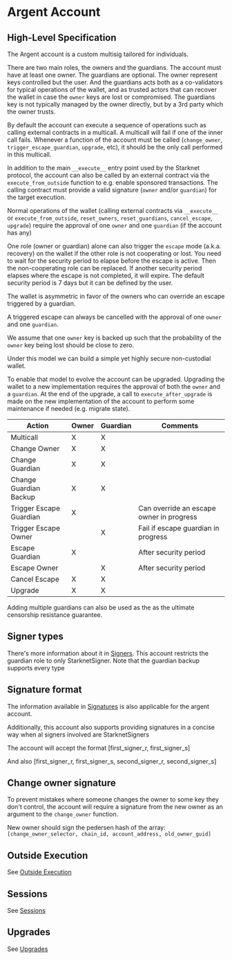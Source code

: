 # Argent Account

## High-Level Specification

The Argent account is a custom multisig tailored for individuals.

There are two main roles, the owners and the guardians. The account must have at least one owner. The guardians are optional.
The owner represent keys controlled but the user. And the guardians acts both as a co-validators for typical operations of the wallet, and as trusted actors that can recover the wallet in case the `owner` keys are lost or compromised. The guardians key is not typically managed by the owner directly, but by a 3rd party which the owner trusts.

By default the account can execute a sequence of operations such as calling external contracts in a multicall. A multicall will fail if one of the inner call fails. Whenever a function of the account must be called (`change_owner`, `trigger_escape_guardian`, `upgrade`, etc), it should be the only call performed in this multicall.

In addition to the main `__execute__` entry point used by the Starknet protocol, the account can also be called by an external contract via the `execute_from_outside` function to e.g. enable sponsored transactions. The calling contract must provide a valid signature (`owner` and/or `guardian`) for the target execution.

Normal operations of the wallet (calling external contracts via `__execute__` or `execute_from_outside`, `reset_owners`, `reset_guardians`, `cancel_escape`, `upgrade`) require the approval of one `owner` and one `guardian` (if the account has any)

One role (owner or guardian) alone can also trigger the `escape` mode (a.k.a. recovery) on the wallet if the other role is not cooperating or lost. You need to wait for the security period to elapse before the escape is active. Then the non-cooperating role can be replaced. If another security period elapses where the escape is not completed, it will expire. The default security period is 7 days but it can be defined by the user.

The wallet is asymmetric in favor of the owners who can override an escape triggered by a guardian.

A triggered escape can always be cancelled with the approval of one `owner` and one `guardian`.

We assume that one `owner` key is backed up such that the probability of the `owner` key being lost should be close to zero.

Under this model we can build a simple yet highly secure non-custodial wallet.

To enable that model to evolve the account can be upgraded. Upgrading the wallet to a new implementation requires the approval of both the `owner` and a `guardian`. At the end of the upgrade, a call to `execute_after_upgrade` is made on the new implementation of the account to perform some maintenance if needed (e.g. migrate state).

| Action                  | Owner | Guardian | Comments                                 |
| ----------------------- | ----- | -------- | ---------------------------------------- |
| Multicall               | X     | X        |                                          |
| Change Owner            | X     | X        |                                          |
| Change Guardian         | X     | X        |                                          |
| Change Guardian Backup  | X     | X        |                                          |
| Trigger Escape Guardian | X     |          | Can override an escape owner in progress |
| Trigger Escape Owner    |       | X        | Fail if escape guardian in progress      |
| Escape Guardian         | X     |          | After security period                    |
| Escape Owner            |       | X        | After security period                    |
| Cancel Escape           | X     | X        |                                          |
| Upgrade                 | X     | X        |                                          |

Adding multiple guardians can also be used as the as the ultimate censorship resistance guarantee.

## Signer types

There's more information about it in [Signers](./signers_and_signatures.md#Multiple_Signer_Types).
This account restricts the guardian role to only StarknetSigner. Note that the guardian backup supports every type

## Signature format

The information available in [Signatures](./signers_and_signatures.md#Signatures) is also applicable for the argent account.

Additionally, this account also supports providing signatures in a concise way when al signers involved are StarknetSigners

The account will accept the format
[first_signer_r, first_signer_s]

And also
[first_signer_r, first_signer_s, second_signer_r, second_signer_s]

## Change owner signature

To prevent mistakes where someone changes the owner to some key they don't control, the account will require a signature from the new owner as an argument to the `change_owner` function.

New owner should sign the pedersen hash of the array: `[change_owner_selector, chain_id, account_address, old_owner_guid]`

## Outside Execution

See [Outside Execution](./outside_execution.md)

## Sessions

See [Sessions](./sessions.md)

## Upgrades

See [Upgrades](./argen_account_upgrades.md)
